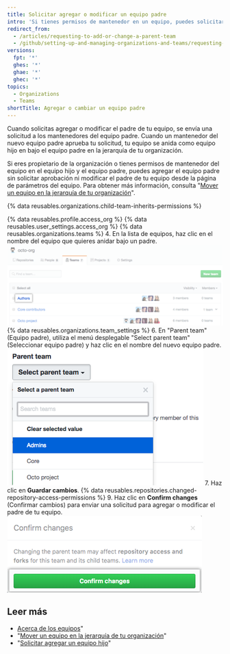 ```yaml
---
title: Solicitar agregar o modificar un equipo padre
intro: 'Si tienes permisos de mantenedor en un equipo, puedes solicitar anidar tu equipo bajo un equipo padre en la jerarquía de tu organización.'
redirect_from:
  - /articles/requesting-to-add-or-change-a-parent-team
  - /github/setting-up-and-managing-organizations-and-teams/requesting-to-add-or-change-a-parent-team
versions:
  fpt: '*'
  ghes: '*'
  ghae: '*'
  ghec: '*'
topics:
  - Organizations
  - Teams
shortTitle: Agregar o cambiar un equipo padre
---
```


Cuando solicitas agregar o modificar el padre de tu equipo, se envía una solicitud a los mantenedores del equipo padre. Cuando un mantenedor del nuevo equipo padre aprueba tu solicitud, tu equipo se anida como equipo hijo en bajo el equipo padre en la jerarquía de tu organización.

Si eres propietario de la organización o tienes permisos de mantenedor del equipo en el equipo hijo y el equipo padre, puedes agregar el equipo padre sin solicitar aprobación ni modificar el padre de tu equipo desde la página de parámetros del equipo. Para obtener más información, consulta "[Mover un equipo en la jerarquía de tu organización](/articles/moving-a-team-in-your-organization-s-hierarchy)".

{% data reusables.organizations.child-team-inherits-permissions %}

{% data reusables.profile.access_org %}
{% data reusables.user_settings.access_org %}
{% data reusables.organizations.teams %}
4. En la lista de equipos, haz clic en el nombre del equipo que quieres anidar bajo un padre. ![Lista de los equipos de la organización](/assets/images/help/teams/click-team-name.png)
{% data reusables.organizations.team_settings %}
6. En "Parent team" (Equipo padre), utiliza el menú desplegable "Select parent team" (Seleccionar equipo padre) y haz clic en el nombre del nuevo equipo padre. ![Menú desplegable que enumera los equipos de la organización](/assets/images/help/teams/choose-parent-team.png)
7. Haz clic en **Guardar cambios**.
{% data reusables.repositories.changed-repository-access-permissions %}
9. Haz clic en **Confirm changes** (Confirmar cambios) para enviar una solicitud para agregar o modificar el padre de tu equipo. ![Casilla modal para información acerca de los cambios en los permisos de acceso del repositorio](/assets/images/help/teams/confirm-new-parent-team.png)

## Leer más

- [Acerca de los equipos](/articles/about-teams)"
- "[Mover un equipo en la jerarquía de tu organización](/articles/moving-a-team-in-your-organization-s-hierarchy)"
- "[Solicitar agregar un equipo hijo](/articles/requesting-to-add-a-child-team)"
